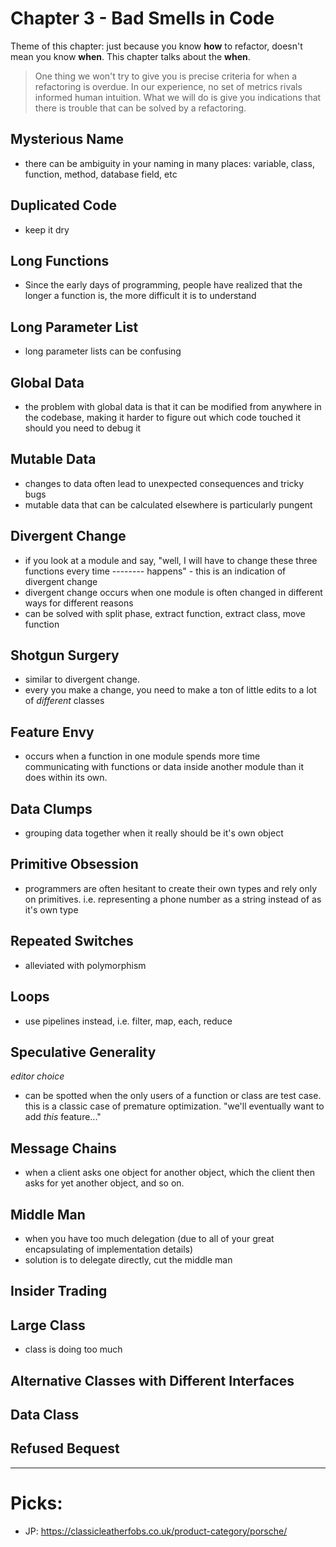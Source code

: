 # Chapter 3 - Bad Smells in Code

Theme of this chapter: just because you know **how** to refactor, doesn't mean you know **when**. This chapter talks about the **when**.

> One thing we won't try to give you is precise criteria for when a refactoring is overdue. In our experience, no set of metrics rivals informed human intuition. What we will do is give you indications that there is trouble that can be solved by a refactoring.

## Mysterious Name

- there can be ambiguity in your naming in many places: variable, class, function, method, database field, etc

## Duplicated Code

- keep it dry

## Long Functions

- Since the early days of programming, people have realized that the longer a function is, the more difficult it is to understand

## Long Parameter List

- long parameter lists can be confusing

## Global Data

- the problem with global data is that it can be modified from anywhere in the codebase, making it harder to figure out which code touched it should you need to debug it

## Mutable Data

- changes to data often lead to unexpected consequences and tricky bugs
- mutable data that can be calculated elsewhere is particularly pungent

## Divergent Change

- if you look at a module and say, "well, I will have to change these three functions every time -------- happens" - this is an indication of divergent change
- divergent change occurs when one module is often changed in different ways for different reasons
- can be solved with split phase, extract function, extract class, move function

## Shotgun Surgery

- similar to divergent change.
- every you make a change, you need to make a ton of little edits to a lot of _different_ classes

## Feature Envy

- occurs when a function in one module spends more time communicating with functions or data inside another module than it does within its own.

## Data Clumps

- grouping data together when it really should be it's own object

## Primitive Obsession

- programmers are often hesitant to create their own types and rely only on primitives. i.e. representing a phone number as a string instead of as it's own type

## Repeated Switches

- alleviated with polymorphism

## Loops

- use pipelines instead, i.e. filter, map, each, reduce

## Speculative Generality

_editor choice_

- can be spotted when the only users of a function or class are test case. this is a classic case of premature optimization. "we'll eventually want to add _this_ feature..."

## Message Chains

- when a client asks one object for another object, which the client then asks for yet another object, and so on.

## Middle Man

- when you have too much delegation (due to all of your great encapsulating of implementation details)
- solution is to delegate directly, cut the middle man

## Insider Trading

## Large Class

- class is doing too much

## Alternative Classes with Different Interfaces

## Data Class

## Refused Bequest

---

# Picks:

- JP: https://classicleatherfobs.co.uk/product-category/porsche/
